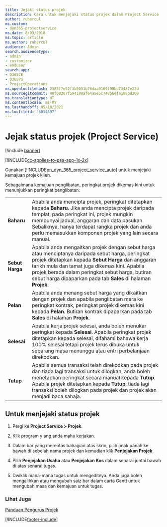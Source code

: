 ```yaml
---
title: Jejaki status projek
description: Cara untuk menjejaki status projek dalam Project Service
author: ruhercul
ms.custom:
- dyn365-projectservice
ms.date: 8/03/2018
ms.topic: article
ms.author: ruhercul
audience: Admin
search.audienceType:
- admin
- customizer
- enduser
search.app:
- D365CE
- D365PS
- ProjectOperations
ms.openlocfilehash: 2385f7e52f3b5051b76daa9169f98bd73487e22d
ms.sourcegitcommit: 40f68387f594180af64a5e5c748b6efa188bd300
ms.translationtype: HT
ms.contentlocale: ms-MY
ms.lasthandoff: 05/10/2021
ms.locfileid: "6014397"
---
```

# <a name="track-a-projects-status-project-service"></a>Jejak status projek (Project Service)

[!include [banner](../includes/psa-now-project-operations.md)]

[!INCLUDE[cc-applies-to-psa-app-1x-2x](../includes/cc-applies-to-psa-app-1x-2x.md)]

Gunakan [!INCLUDE[pn_dyn_365_project_service_auto](../includes/pn-dyn-365-project-service-auto.md)] untuk menjejaki kemajuan projek klien.  

Sebagaimana kemajuan penglibatan, peringkat projek dikemas kini untuk menunjukkan peringkat penglibatan:  


|              |                                                                                                                                                                                                                                                                                                  |
|--------------|--------------------------------------------------------------------------------------------------------------------------------------------------------------------------------------------------------------------------------------------------------------------------------------------------|
|   **Baharu**    | Apabila anda mencipta projek, peringkat ditetapkan kepada **Baharu**. Jika anda mencipta projek daripada templat, pada peringkat ini, projek mungkin mempunyai jadual, anggaran dan data pasukan. Sebaliknya, hanya terdapat rangka projek dan anda perlu memasukkan komponen projek yang lain secara manual. |
|  **Sebut Harga**   |      Apabila anda mengaitkan projek dengan sebut harga atau menciptanya daripada sebut harga, peringkat projek ditetapkan kepada **Sebut Harga** dan anggaran tarikh mula dan tamat juga dikemas kini. Apabila projek berada dalam peringkat sebut harga, butiran sebut harga dipaparkan pada tab **Sales** di halaman **Projek**.      |
|   **Pelan**   |                                     Apabila anda menang sebut harga yang dikaitkan dengan projek dan apabila penglibatan mara ke peringkat kontrak, peringkat projek dikemas kini kepada **Pelan**. Butiran kontrak dipaparkan pada tab **Sales** di halaman **Projek**.                                      |
| **Selesai** |                    Apabila kerja projek selesai, anda boleh menukar peringkat kepada **Selesai**. Apabila peringkat projek ditetapkan kepada selesai, difahami bahawa kerja 100% selesai tetapi projek terus dibuka untuk sebarang masa menunggu atau entri perbelanjaan direkodkan.                     |
|  **Tutup**   |           Apabila semua transaksi telah direkodkan pada projek dan tiada lagi transaksi untuk dilogkan, anda boleh menetapkan peringkat secara manual kepada **Tutup**. Apabila projek ditetapkan kepada **Tutup**, tiada lagi transaksi boleh dilogkan pada projek dan projek akan menjadi baca sahaja.           |

## <a name="to-track-a-projects-status"></a>Untuk menjejaki status projek  

1.  Pergi ke **Project Service > Projek**.  

2.  Klik program y ang anda mahu kerjakan.  

3.  Dalam bar yang merentas bahagian atas skrin, pilih anak panah ke bawah di sebelah nama projek dan kemudian klik **Penjejakan Projek**.  

4.  Pilih **Penjejakan Usaha** atau **Penjejakan Kos** dalam senarai juntai bawah di atas senarai tugas.  

5.  Dwiklik mana-mana tugas untuk mengeditnya. Anda juga boleh mengalihkan atau mengubah saiz bar dalam carta Gantt untuk mengubah masa dan kemajuan untuk tugas.  

### <a name="see-also"></a>Lihat Juga  
 [Panduan Pengurus Projek](../psa/project-manager-guide.md)


[!INCLUDE[footer-include](../includes/footer-banner.md)]